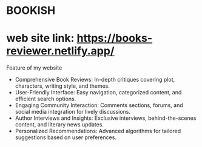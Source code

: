 # BOOKISH 

# web site link: https://books-reviewer.netlify.app/

Feature of my website
- Comprehensive Book Reviews: In-depth critiques covering plot, characters, writing style, and themes.
- User-Friendly Interface: Easy navigation, categorized content, and efficient search options.
- Engaging Community Interaction: Comments sections, forums, and social media integration for lively discussions.
- Author Interviews and Insights: Exclusive interviews, behind-the-scenes content, and literary news updates.
- Personalized Recommendations: Advanced algorithms for tailored suggestions based on user preferences.
